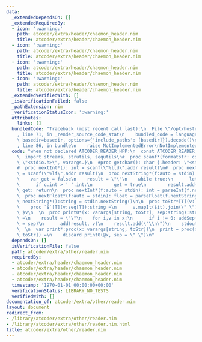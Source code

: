 ```yaml
---
data:
  _extendedDependsOn: []
  _extendedRequiredBy:
  - icon: ':warning:'
    path: atcoder/extra/header/chaemon_header.nim
    title: atcoder/extra/header/chaemon_header.nim
  - icon: ':warning:'
    path: atcoder/extra/header/chaemon_header.nim
    title: atcoder/extra/header/chaemon_header.nim
  - icon: ':warning:'
    path: atcoder/extra/header/chaemon_header.nim
    title: atcoder/extra/header/chaemon_header.nim
  - icon: ':warning:'
    path: atcoder/extra/header/chaemon_header.nim
    title: atcoder/extra/header/chaemon_header.nim
  _extendedVerifiedWith: []
  _isVerificationFailed: false
  _pathExtension: nim
  _verificationStatusIcon: ':warning:'
  attributes:
    links: []
  bundledCode: "Traceback (most recent call last):\n  File \"/opt/hostedtoolcache/Python/3.9.6/x64/lib/python3.9/site-packages/onlinejudge_verify/documentation/build.py\"\
    , line 71, in _render_source_code_stat\n    bundled_code = language.bundle(stat.path,\
    \ basedir=basedir, options={'include_paths': [basedir]}).decode()\n  File \"/opt/hostedtoolcache/Python/3.9.6/x64/lib/python3.9/site-packages/onlinejudge_verify/languages/nim.py\"\
    , line 86, in bundle\n    raise NotImplementedError\nNotImplementedError\n"
  code: "when not declared ATCODER_READER_HPP:\n  const ATCODER_READER_HPP* = 1\n\
    \  import streams, strutils, sequtils\n#  proc scanf*(formatstr: cstring){.header:\
    \ \"<stdio.h>\", varargs.}\n  #proc getchar(): char {.header: \"<stdio.h>\", varargs.}\n\
    #  proc nextInt*(): int = scanf(\"%lld\",addr result)\n#  proc nextFloat*(): float\
    \ = scanf(\"%lf\",addr result)\n  proc nextString*(f:auto = stdin): string =\n\
    \    var get = false\n    result = \"\"\n    while true:\n      let c = f.readChar\n\
    \      if c.int > ' '.int:\n        get = true\n        result.add(c)\n      elif\
    \ get: return\n  proc nextInt*(f:auto = stdin): int = parseInt(f.nextString)\n\
    \  proc nextFloat*(f:auto = stdin): float = parseFloat(f.nextString)\n#  proc\
    \ nextString*():string = stdin.nextString()\n\n  proc toStr*[T](v:T):string =\n\
    \    proc `$`[T](v:seq[T]):string =\n      v.mapIt($it).join(\" \")\n    return\
    \ $v\n  \n  proc print0*(x: varargs[string, toStr]; sep:string):string{.discardable.}\
    \ =\n    result = \"\"\n    for i,v in x:\n      if i != 0: addSep(result, sep\
    \ = sep)\n      add(result, v)\n    result.add(\"\\n\")\n    stdout.write result\n\
    \  \n  var print*:proc(x: varargs[string, toStr])\n  print = proc(x: varargs[string,\
    \ toStr]) =\n    discard print0(@x, sep = \" \")\n"
  dependsOn: []
  isVerificationFile: false
  path: atcoder/extra/other/reader.nim
  requiredBy:
  - atcoder/extra/header/chaemon_header.nim
  - atcoder/extra/header/chaemon_header.nim
  - atcoder/extra/header/chaemon_header.nim
  - atcoder/extra/header/chaemon_header.nim
  timestamp: '1970-01-01 00:00:00+00:00'
  verificationStatus: LIBRARY_NO_TESTS
  verifiedWith: []
documentation_of: atcoder/extra/other/reader.nim
layout: document
redirect_from:
- /library/atcoder/extra/other/reader.nim
- /library/atcoder/extra/other/reader.nim.html
title: atcoder/extra/other/reader.nim
---
```

